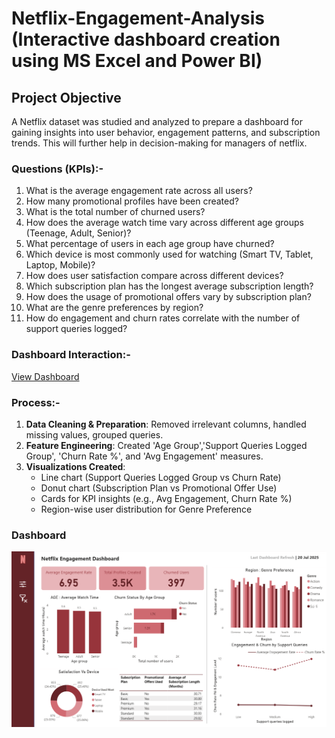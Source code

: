 # Netflix-Engagement-Analysis (Interactive dashboard creation using MS Excel and Power BI)
## Project Objective
A Netflix dataset was studied and analyzed to prepare a dashboard for gaining insights into user behavior, engagement patterns, and subscription trends. This will further help in decision-making for managers of netflix.

### Questions (KPIs):-
1. What is the average engagement rate across all users?
2. How many promotional profiles have been created?
3. What is the total number of churned users?
4. How does the average watch time vary across different age groups (Teenage, Adult, Senior)?
5. What percentage of users in each age group have churned?
6. Which device is most commonly used for watching (Smart TV, Tablet, Laptop, Mobile)?
7. How does user satisfaction compare across different devices?
8. Which subscription plan has the longest average subscription length?
9. How does the usage of promotional offers vary by subscription plan?
10. What are the genre preferences by region?
11. How do engagement and churn rates correlate with the number of support queries logged?


### Dashboard Interaction:-
<a href="https://github.com/Erika-Shrestha/Netflix-Engagement-Analysis/edit/main/Dashboard_Image.png">View Dashboard</a>

### Process:-
1. **Data Cleaning & Preparation**: Removed irrelevant columns, handled missing values, grouped queries.
2. **Feature Engineering**: Created 'Age Group','Support Queries Logged Group', 'Churn Rate %', and 'Avg Engagement' measures.
3. **Visualizations Created**:
   - Line chart (Support Queries Logged Group vs Churn Rate)
   - Donut chart (Subscription Plan vs Promotional Offer Use)
   - Cards for KPI insights (e.g., Avg Engagement, Churn Rate %)
   - Region-wise user distribution for Genre Preference

### Dashboard
<img width="641" alt="Screenshot 2025-06-14 222002" src="https://github.com/Erika-Shrestha/Netflix-Engagement-Analysis/blob/main/Netflix%20engagement%20dashboard.png" />

